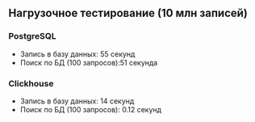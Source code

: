 ## Нагрузочное тестирование (10 млн записей)

### PostgreSQL
- Запись в базу данных: 55 секунд
- Поиск по БД (100 запросов):51 секунда

### Clickhouse
- Запись в базу данных: 14 секунд
- Поиск по БД (100 запросов): 0.12 секунд